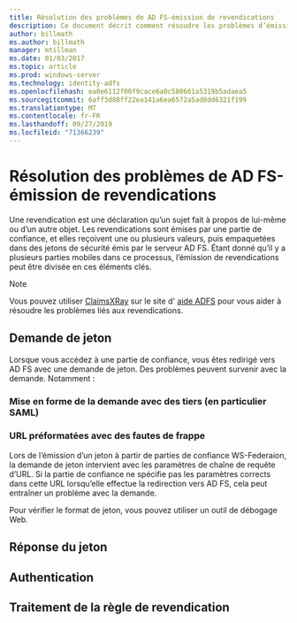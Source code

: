 ```yaml
---
title: Résolution des problèmes de AD FS-émission de revendications
description: Ce document décrit comment résoudre les problèmes d’émission de jetons avec AD FS
author: billmath
ms.author: billmath
manager: mtillman
ms.date: 01/03/2017
ms.topic: article
ms.prod: windows-server
ms.technology: identity-adfs
ms.openlocfilehash: ea0e6112f00f9cace6a0c580661a5319b5adaea5
ms.sourcegitcommit: 6aff3d88ff22ea141a6ea6572a5ad8dd6321f199
ms.translationtype: MT
ms.contentlocale: fr-FR
ms.lasthandoff: 09/27/2019
ms.locfileid: "71366239"
---
```

# <a name="ad-fs-troubleshooting---claims-issuance"></a>Résolution des problèmes de AD FS-émission de revendications
Une revendication est une déclaration qu’un sujet fait à propos de lui-même ou d’un autre objet.  Les revendications sont émises par une partie de confiance, et elles reçoivent une ou plusieurs valeurs, puis empaquetées dans des jetons de sécurité émis par le serveur AD FS.  Étant donné qu’il y a plusieurs parties mobiles dans ce processus, l’émission de revendications peut être divisée en ces éléments clés.

>[!NOTE]  
>Vous pouvez utiliser [ClaimsXRay](https://adfshelp.microsoft.com/ClaimsXray/TokenRequest) sur le site d' [aide ADFS](https://adfshelp.microsoft.com) pour vous aider à résoudre les problèmes liés aux revendications.   

## <a name="token-request"></a>Demande de jeton
Lorsque vous accédez à une partie de confiance, vous êtes redirigé vers AD FS avec une demande de jeton.  Des problèmes peuvent survenir avec la demande.  Notamment :

### <a name="the-request-formatting-with-3rd-parties-particularly-saml"></a>Mise en forme de la demande avec des tiers (en particulier SAML)

### <a name="pre-formated-urls-that-have-typos"></a>URL préformatées avec des fautes de frappe
Lors de l’émission d’un jeton à partir de parties de confiance WS-Federaion, la demande de jeton intervient avec les paramètres de chaîne de requête d’URL.  Si la partie de confiance ne spécifie pas les paramètres corrects dans cette URL lorsqu’elle effectue la redirection vers AD FS, cela peut entraîner un problème avec la demande.


Pour vérifier le format de jeton, vous pouvez utiliser un outil de débogage Web.


## <a name="token-response"></a>Réponse du jeton

## <a name="authentication"></a>Authentication

## <a name="claim-rule-processing"></a>Traitement de la règle de revendication